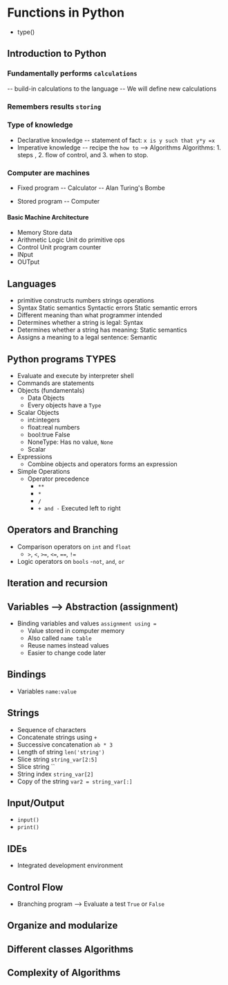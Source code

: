 # Functions in Python
- type()

## Introduction to Python

### Fundamentally performs `calculations`
-- build-in calculations to the language
-- We will define new calculations

### Remembers results `storing`

### Type of knowledge
- Declarative knowledge
-- statement of fact: `x is y such that y*y =x`
- Imperative knowledge
-- recipe the `how to` --> Algorithms
Algorithms: 1. steps , 2. flow of control, and 3. when to stop.

### Computer are machines
- Fixed program
-- Calculator
-- Alan Turing's Bombe

- Stored program
-- Computer

#### Basic Machine Architecture
- Memory
  Store data
- Arithmetic Logic Unit
  do primitive ops
- Control Unit
  program counter
- INput
- OUTput

## Languages
- primitive constructs numbers strings operations
- Syntax Static semantics Syntactic errors Static semantic errors
- Different meaning than what programmer intended
- Determines whether a string is legal: Syntax
- Determines whether a string has meaning: Static semantics
- Assigns a meaning to a legal sentence: Semantic


## Python programs TYPES
- Evaluate and execute by interpreter shell
- Commands are statements
- Objects (fundamentals)
    - Data Objects
    - Every objects have a `Type`
- Scalar Objects
    - int:integers
    - float:real numbers
    - bool:true False
    - NoneType: Has no value, `None`
    - Scalar
- Expressions
  - Combine objects and operators forms an expression
- Simple Operations
  - Operator precedence
    - `**`
    - `*`
    - `/`
    - `+ and -`
    Executed left to right

## Operators and Branching
- Comparison operators on `int` and `float`
  - `>`, `<`, `>=`, `<=`, `==`, `!=`
- Logic operators on `bools`
  -`not`, `and`, `or`
## Iteration and recursion

## Variables --> Abstraction (assignment)
- Binding variables and values `assignment using =`
  - Value stored in computer  memory
  - Also called `name table`
  - Reuse names instead values
  - Easier to change code later

## Bindings
- Variables `name:value`

## Strings
- Sequence of characters
- Concatenate strings using `+`
- Successive concatenation `ab * 3`
- Length of string `len('string')`
- Slice string `string_var[2:5]`
- Slice string ``
- String index `string_var[2]`
- Copy of the string `var2 = string_var[:]`

## Input/Output
- `input()`
- `print()`

## IDEs
- Integrated development environment

## Control Flow
- Branching program --> Evaluate a test `True` or `False`

## Organize and modularize

## Different classes  Algorithms

## Complexity of Algorithms
